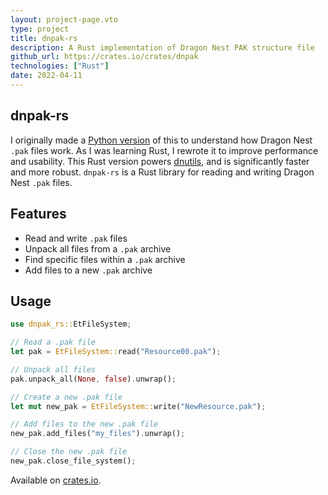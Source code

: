 ```yaml
---
layout: project-page.vto
type: project
title: dnpak-rs
description: A Rust implementation of Dragon Nest PAK structure file
github_url: https://crates.io/crates/dnpak
technologies: ["Rust"]
date: 2022-04-11
---
```


## dnpak-rs

I originally made a [Python version](https://github.com/Veirt/dnpak.py) of this
to understand how Dragon Nest `.pak` files work. As I was learning Rust, I
rewrote it to improve performance and usability. This Rust version powers
[dnutils](/projects/dnutils), and is significantly faster and more robust.
`dnpak-rs` is a Rust library for reading and writing Dragon Nest `.pak` files.

## Features

- Read and write `.pak` files
- Unpack all files from a `.pak` archive
- Find specific files within a `.pak` archive
- Add files to a new `.pak` archive

## Usage

```rust
use dnpak_rs::EtFileSystem;

// Read a .pak file
let pak = EtFileSystem::read("Resource00.pak");

// Unpack all files
pak.unpack_all(None, false).unwrap();

// Create a new .pak file
let mut new_pak = EtFileSystem::write("NewResource.pak");

// Add files to the new .pak file
new_pak.add_files("my_files").unwrap();

// Close the new .pak file
new_pak.close_file_system();
```

Available on [crates.io](https://crates.io/crates/dnpak).
